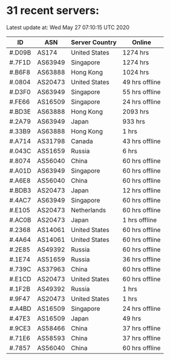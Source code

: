 # 31 recent servers:

Latest update at: Wed May 27 07:10:15 UTC 2020

| ID | ASN | Server Country | Online |
| -- | --- | -------------- | ------ |
| #.D09B | AS174 | United States | 1274 hrs |
| #.7F1D | AS63949 | Singapore | 1274 hrs |
| #.B6F8 | AS63888 | Hong Kong | 1024 hrs |
| #.0804 | AS20473 | United States | 49 hrs offline |
| #.D3F0 | AS63949 | Singapore | 55 hrs offline |
| #.FE66 | AS16509 | Singapore | 24 hrs offline |
| #.BD3E | AS63888 | Hong Kong | 2093 hrs |
| #.2A79 | AS63949 | Japan | 933 hrs |
| #.33B9 | AS63888 | Hong Kong | 1 hrs |
| #.A714 | AS31798 | Canada | 43 hrs offline |
| #.043C | AS51659 | Russia | 6 hrs |
| #.8074 | AS56040 | China | 60 hrs offline |
| #.A01D | AS63949 | Singapore | 60 hrs offline |
| #.A6E8 | AS56040 | China | 60 hrs offline |
| #.BDB3 | AS20473 | Japan | 12 hrs offline |
| #.4AC7 | AS63949 | Singapore | 60 hrs offline |
| #.E105 | AS20473 | Netherlands | 60 hrs offline |
| #.AC0B | AS20473 | Japan | 1 hrs offline |
| #.2368 | AS14061 | United States | 60 hrs offline |
| #.4A64 | AS14061 | United States | 60 hrs offline |
| #.2E85 | AS49392 | Russia | 60 hrs offline |
| #.1E74 | AS51659 | Russia | 36 hrs offline |
| #.739C | AS37963 | China | 60 hrs offline |
| #.E1CD | AS20473 | United States | 60 hrs offline |
| #.1F2B | AS49392 | Russia | 1 hrs |
| #.9F47 | AS20473 | United States | 1 hrs |
| #.A4BD | AS16509 | Singapore | 24 hrs offline |
| #.47E3 | AS16509 | Japan | 49 hrs |
| #.9CE3 | AS58466 | China | 37 hrs offline |
| #.71E6 | AS58593 | China | 37 hrs offline |
| #.7857 | AS56040 | China | 60 hrs offline |

